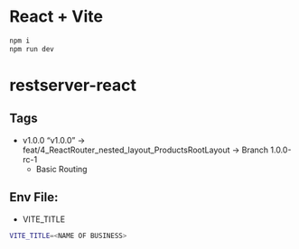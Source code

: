# React + Vite

```bash
npm i
npm run dev
```

# restserver-react

## Tags 

- v1.0.0 “v1.0.0” -> feat/4_ReactRouter_nested_layout_ProductsRootLayout -> Branch 1.0.0-rc-1
  - Basic Routing

## Env File:
- VITE_TITLE

```bash
VITE_TITLE=<NAME OF BUSINESS>

```